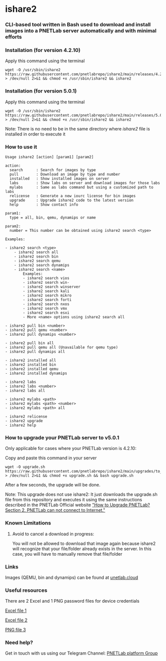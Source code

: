 # ishare2

### CLI-based tool written in Bash used to download and install images into a PNETLab server automatically and with minimal efforts

### Installation (for version 4.2.10)
Apply this command using the terminal
```linux
wget -O /usr/sbin/ishare2 https://raw.githubusercontent.com/pnetlabrepo/ishare2/main/releases/4.2.10/ishare2 > /dev/null 2>&1 && chmod +x /usr/sbin/ishare2 && ishare2
```

### Installation (for version 5.0.1)
Apply this command using the terminal
```linux
wget -O /usr/sbin/ishare2 https://raw.githubusercontent.com/pnetlabrepo/ishare2/main/releases/5.0.1/ishare2 > /dev/null 2>&1 && chmod +x /usr/sbin/ishare2 && ishare2
```

Note: There is no need to be in the same directory where *ishare2* file is installed in order to execute it

### How to use it

    Usage ishare2 [action] [param1] [param2]
    
    action:
      search      : Search for images by type
      pull        : Download an image by type and number
      installed   : Show installed images on server
      labs        : Show labs on server and download images for those labs
      mylabs      : Same as labs command but using a customized path to labs
      relicense   : Generate a new iourc license for bin images
      upgrade     : Upgrade ishare2 code to the latest version
      help        : Show contact info
      
    param1:
      type = all, bin, qemu, dynamips or name
      
    param2:
      number = This number can be obtained using ishare2 search <type>
      
    Examples:
    
    - ishare2 search <type>
        - ishare2 search all
        - ishare2 search bin
        - ishare2 search qemu
        - ishare2 search dynamips
        - ishare2 search <name>
            Examples:
            - ishare2 search vios
            - ishare2 search win-
            - ishare2 search winserver
            - ishare2 search kali
            - ishare2 search mikro
            - ishare2 search forti
            - ishare2 search nxos
            - ishare2 search vmx
            - ishare2 search esxi
            - More <name> options using ishare2 search all
            
    - ishare2 pull bin <number>
    - ishare2 pull qemu <number>
    - ishare2 pull dynamips <number>
    
    - ishare2 pull bin all
    - ishare2 pull qemu all (Unavailable for qemu type)
    - ishare2 pull dynamips all
    
    - ishare2 installed all
    - ishare2 installed bin
    - ishare2 installed qemu
    - ishare2 installed dynamips
    
    - ishare2 labs
    - ishare2 labs <number>
    - ishare2 labs all
    
    - ishare2 mylabs <path>
    - ishare2 mylabs <path> <number>
    - ishare2 mylabs <path> all
    
    - ishare2 relicense
    - ishare2 upgrade
    - ishare2 help

### How to upgrade your PNETLab server to v5.0.1

Only applicable for cases where your PNETLab version is 4.2.10:

Copy and paste this command in your server
```linux
wget -O upgrade.sh https://raw.githubusercontent.com/pnetlabrepo/ishare2/main/upgrades/to_5.0.1/upgrade.sh > /dev/null 2>&1 && chmod +x upgrade.sh && bash upgrade.sh
```
After a few seconds, the upgrade will be done.

Note: This upgrade does not use ishare2:
It just downloads the upgrade.sh file from this repository and executes it using the same instructions described in the PNETLab Official website ["How to Upgrade PNETLab? Section 2. PNETLab can not connect to Internet."](https://pnetlab.com/pages/documentation?slug=how-to-upgrade-pnetlab)

### Known Limitations

1) Avoid to cancel a download in progress:

    You will not be allowed to download that image again because ishare2 will recognize that your file/folder already exists in the server.
    In this case, you will have to manually remove that file/folder

### Links

Images (QEMU, bin and dynamips) can be found at [unetlab.cloud](https://unetlab.cloud/)

### Useful resources

There are 2 Excel and 1 PNG password files for device credentials

[Excel file 1](https://unetlab.cloud/0:/addons/passwords/)

[Excel file 2](https://unetlab.cloud/1:/)

[PNG file 3](https://unetlab.cloud/1:/qemu/Linux/Eve-NG-Linux/)

### Need help?

Get in touch with us using our Telegram Channel: [PNETLab platform Group](https://t.me/PNETLab)
